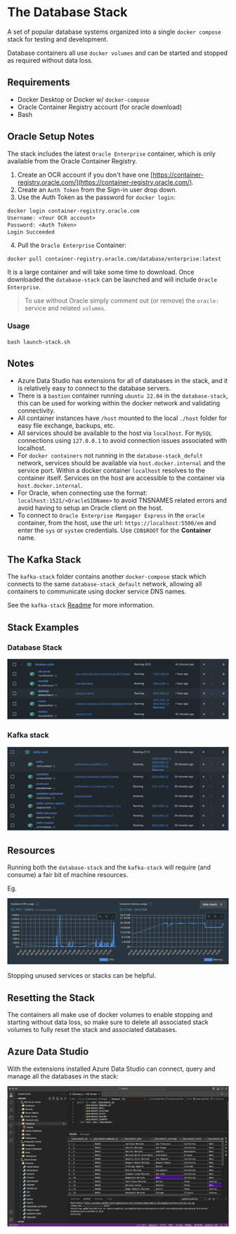 The Database Stack
==================

A set of popular database systems organized into a single `docker compose` stack for testing and development.

Database containers all use `docker volumes` and can be started and stopped as required without data loss.

## Requirements

- Docker Desktop or Docker w/ `docker-compose`
- Oracle Container Registry account (for oracle download)
- Bash

## Oracle Setup Notes

The stack includes the latest `Oracle Enterprise` container, which is only available from the Oracle Container Registry.  

1. Create an OCR account if you don't have one [https://container-registry.oracle.com/](https://container-registry.oracle.com/).
2. Create an `Auth Token` from the Sign-in user drop down.
3. Use the Auth Token as the password for `docker login`:

```
docker login container-registry.oracle.com
Username: <Your OCR account>
Password: <Auth Token>
Login Succeeded
```

4. Pull the `Oracle Enterprise` Container:

```
docker pull container-registry.oracle.com/database/enterprise:latest
```

It is a large container and will take some time to download.  Once downloaded the `database-stack` can be launched and will include `Oracle Enterprise`.

> To use without Oracle simply comment out (or remove) the `oracle:` service and related `volumes`.

### Usage

`bash launch-stack.sh`

## Notes

- Azure Data Studio has extensions for all of databases in the stack, and it is relatively easy to connect to the database servers.
- There is a `bastion` container running `ubuntu 22.04` in the `database-stack`, this can be used for working within the docker network and validating connectivity.
- All container instances have `/host` mounted to the local `./host` folder for easy file exchange, backups, etc.
- All services should be available to the host via `localhost`.  For `MySQL` connections using `127.0.0.1` to avoid connection issues associated with localhost.
- For `docker containers` not running in the `database-stack_defult` network, services should be available via `host.docker.internal` and the service port. Within a docker container `localhost` resolves to the container itself.  Services on the host are accessible to the container via `host.docker.internal`.
- For Oracle, when connecting use the format: `localhost:1521/<OracleSIDName>` to avoid TNSNAMES related errors and avoid having to setup an Oracle client on the host.
- To connect to `Oracle Enterprise Mangager Express` in the `oracle` container, from the host, use the url: `https://localhost:5500/em` and enter the `sys` or `system` credentials.  Use `CDB$ROOT` for the __Container__ name.

## The Kafka Stack

The `kafka-stack` folder contains another `docker-compose` stack which connects to the same `database-stack_default` network, allowing all containers to communicate using docker service DNS names.

See the `kafka-stack` [Readme](kafka-stack/README.md) for more information.

## Stack Examples

### Database Stack
![Database Stack Example](examples/database-stack.jpg)

### Kafka stack
![Kafka Stack Example](examples/kafka-stack.jpg)

## Resources

Running both the `database-stack` and the `kafka-stack` will require (and consume) a fair bit of machine resources.

Eg.

![Both Stack Resources Example](examples/resources.jpg)

Stopping unused services or stacks can be helpful.

## Resetting the Stack

The containers all make use of docker volumes to enable stopping and starting without data loss, so make sure to delete all associated stack volumes to fully reset the stack and associated databases.

## Azure Data Studio

With the extensions installed Azure Data Studio can connect, query and manage all the databases in the stack:

![Azure Data Studio Connections](examples/azure-studio-connections.jpg)

